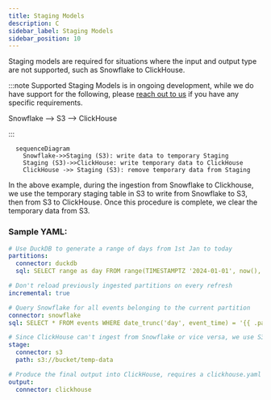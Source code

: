 ```yaml
---
title: Staging Models
description: C
sidebar_label: Staging Models
sidebar_position: 10
---
```

Staging models are required for situations where the input and output type are not supported, such as Snowflake to ClickHouse. 

:::note Supported 
Staging Models is in ongoing development, while we do have support for the following, please [reach out to us](contact.md) if you have any specific requirements.

Snowflake --> S3 --> ClickHouse

:::
```mermaid
  sequenceDiagram
    Snowflake->>Staging (S3): write data to temporary Staging
    Staging (S3)->>ClickHouse: write temporary data to ClickHouse
    ClickHouse ->> Staging (S3): remove temporary data from Staging
```

In the above example, during the ingestion from Snowflake to Clickhouse, we use the temporary staging table in S3 to write from Snowflake to S3, then from S3 to ClickHouse. Once this procedure is complete, we clear the temporary data from S3.

### Sample YAML:

```yaml
# Use DuckDB to generate a range of days from 1st Jan to today
partitions:
  connector: duckdb
  sql: SELECT range as day FROM range(TIMESTAMPTZ '2024-01-01', now(), INTERVAL 1 DAY)

# Don't reload previously ingested partitions on every refresh
incremental: true

# Query Snowflake for all events belonging to the current partition
connector: snowflake
sql: SELECT * FROM events WHERE date_trunc('day', event_time) = '{{ .partition.day }}'

# Since ClickHouse can't ingest from Snowflake or vice versa, we use S3 as a temporary staging connector
stage:
  connector: s3
  path: s3://bucket/temp-data

# Produce the final output into ClickHouse, requires a clickhouse.yaml connector defined.
output:
  connector: clickhouse
```


